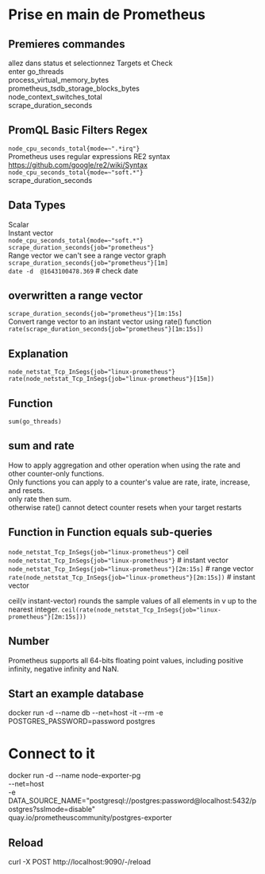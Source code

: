 # Prise en main de Prometheus

## Premieres commandes
allez dans status et selectionnez Targets et Check  
enter go_threads  
process_virtual_memory_bytes  
prometheus_tsdb_storage_blocks_bytes  
node_context_switches_total  
scrape_duration_seconds  

## PromQL Basic Filters Regex  
`node_cpu_seconds_total{mode=~".*irq"}`  
Prometheus uses regular expressions RE2 syntax    
https://github.com/google/re2/wiki/Syntax  
`node_cpu_seconds_total{mode=~"soft.*"}`  
scrape_duration_seconds  
## Data Types
Scalar  
Instant vector  
`node_cpu_seconds_total{mode=~"soft.*"}`  
`scrape_duration_seconds{job="prometheus"}`  
Range vector we can't see  a range vector graph 
`scrape_duration_seconds{job="prometheus"}[1m]`  
`date -d  @1643100478.369` # check date  
## overwritten a range vector 
`scrape_duration_seconds{job="prometheus"}[1m:15s]`  
Convert range vector to an instant vector using rate() function      
`rate(scrape_duration_seconds{job="prometheus"}[1m:15s])` 
## Explanation
`node_netstat_Tcp_InSegs{job="linux-prometheus"}`  
`rate(node_netstat_Tcp_InSegs{job="linux-prometheus"}[15m])`  

## Function 
`sum(go_threads)`

## sum and rate 
How to apply aggregation and other operation when using the rate and other counter-only functions.    
Only functions you can apply to a counter's value are rate, irate, increase, and resets.  
only rate then sum.    
otherwise rate() cannot detect counter resets when your target restarts  


## Function in Function equals sub-queries 
`node_netstat_Tcp_InSegs{job="linux-prometheus"}`
ceil  
`node_netstat_Tcp_InSegs{job="linux-prometheus"}`   # instant vector  
`node_netstat_Tcp_InSegs{job="linux-prometheus"}[2m:15s]` # range vector  
`rate(node_netstat_Tcp_InSegs{job="linux-prometheus"}[2m:15s])` # instant vector

ceil(v instant-vector) rounds the sample values of all elements in v up to the nearest integer.
`ceil(rate(node_netstat_Tcp_InSegs{job="linux-prometheus"}[2m:15s]))`

## Number 
Prometheus supports all 64-bits floating point values, including positive infinity, negative infinity and 
NaN. 




## Start an example database
docker run -d --name db --net=host -it --rm -e POSTGRES_PASSWORD=password postgres
# Connect to it
docker run  -d --name node-exporter-pg \
--net=host \
-e DATA_SOURCE_NAME="postgresql://postgres:password@localhost:5432/postgres?sslmode=disable" \
quay.io/prometheuscommunity/postgres-exporter


## Reload
curl -X POST http://localhost:9090/-/reload